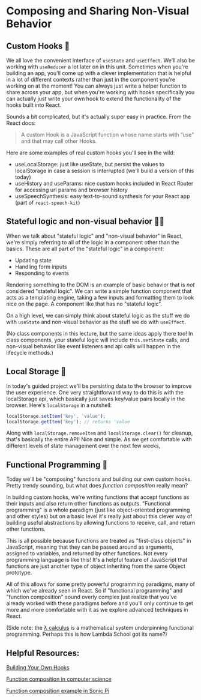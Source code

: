 # Composing and Sharing Non-Visual Behavior

## Custom Hooks 🤠
We all love the convenient interface of `useState` and `useEffect`. We'll also be working with `useReducer` a lot later on in this unit. Sometimes when you're building an app, you'll come up with a clever implementation that is helpful in a lot of different contexts rather than just in the component you're working on at the moment! You can always just write a helper function to share across your app, but when you're working with hooks specifically you can actually just write your own hook to extend the functionality of the hooks built into React.

Sounds a bit complicated, but it's actually super easy in practice. From the React docs:
> A custom Hook is a JavaScript function whose name starts with ”use” and that may call other Hooks.

Here are some examples of real custom hooks you'll see in the wild:
* useLocalStorage: just like useState, but persist the values to localStorage in case a session is interrupted (we'll build a version of this today)
* useHistory and useParams: nice custom hooks included in React Router for accessing url params and browser history
* useSpeechSynthesis: easy text-to-sound synthesis for your React app (part of `react-speech-kit`)

## Stateful logic and non-visual behavior 👩‍💻
When we talk about "stateful logic" and "non-visual behavior" in React, we're simply referring to all of the logic in a component other than the basics. These are all part of the "stateful logic" in a component:
* Updating state
* Handling form inputs
* Responding to events 

Rendering something to the DOM is an example of basic behavior that is *not* considered "stateful logic". We can write a simple function component that acts as a templating engine, taking a few inputs and formatting them to look nice on the page. A component like that has no "stateful logic".

On a high level, we can simply think about stateful logic as the stuff we do with `useState` and non-visual behavior as the stuff we do with `useEffect`.

(No class components in this lecture, but the same ideas apply there too! In class components, your stateful logic will include `this.setState` calls, and non-visual behavior like event listeners and api calls will happen in the lifecycle methods.)

## Local Storage 🤖
In today's guided project we'll be persisting data to the browser to improve the user experience. One very straightforward way to do this is with the localStorage api, which basically just saves key/value pairs locally in the browser. Here's `localStorage` in a nutshell: 

```javascript
localStorage.setItem('key', 'value');
localStorage.getItem('key'); // returns 'value
```

Along with `localStorage.removeItem` and `localStorage.clear()` for cleanup, that's basically the entire API! Nice and simple. As we get comfortable with different levels of state management over the next few weeks, 


## Functional Programming 🤯
Today we'll be "composing" functions and building our own custom hooks. Pretty trendy sounding, but what does *function composition* really mean?

In building custom hooks, we're writing functions that accept functions as their inputs and also return other functions as outputs. "Functional programming" is a whole paradigm (just like object-oriented programming and other styles) but on a basic level it's really just about this clever way of building useful abstractions by allowing functions to receive, call, and return other functions. 

This is all possible because functions are treated as "first-class objects" in JavaScript, meaning that they can be passed around as arguments, assigned to variables, and returned by other functions. Not every programming language is like this! It's a helpful feature of JavaScript that functions are just another type of object inheriting from the same Object prototype.

All of this allows for some pretty powerful programming paradigms, many of which we've already seen in React. So if "functional programming" and "function composition" sound overly complex just realize that you've already worked with these paradigms before and you'll only continue to get more and more comfortable with it as we explore advanced techniques in React.

(Side note: the [λ calculus](https://personal.utdallas.edu/~gupta/courses/apl/lambda.pdf) is a mathematical system underpinning functional programming. Perhaps this is how Lambda School got its name?)


## Helpful Resources:
[Building Your Own Hooks](https://reactjs.org/docs/hooks-custom.html)

[Function composition in computer science](https://en.wikipedia.org/wiki/Function_composition_(computer_science))

[Function composition example in Sonic Pi](https://github.com/josh-jacobson/sonic-pi/blob/master/jj-functional-composition-example.rb)
